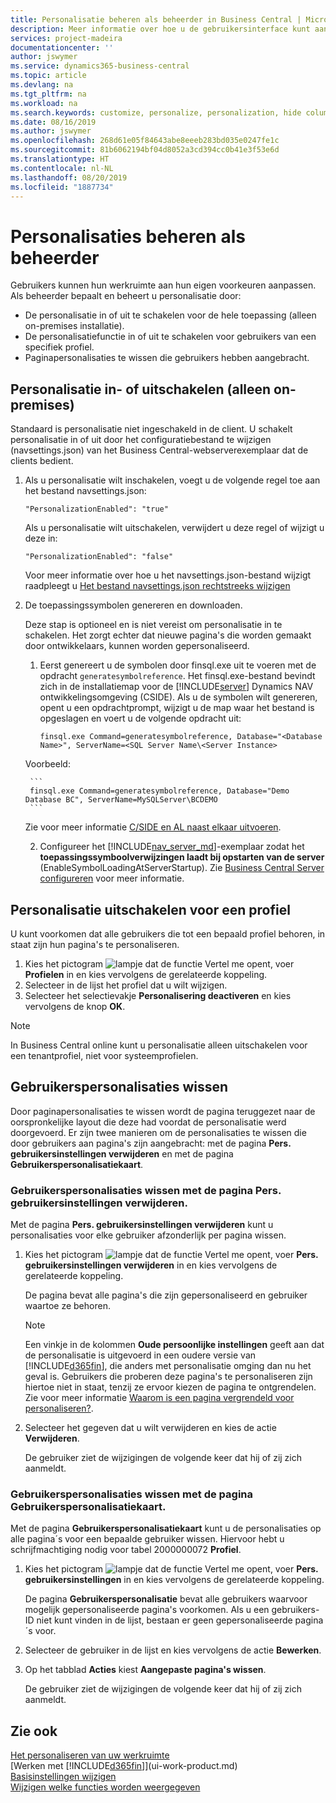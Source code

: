 ```yaml
---
title: Personalisatie beheren als beheerder in Business Central | Microsoft Docs
description: Meer informatie over hoe u de gebruikersinterface kunt aanpassen aan uw manier van werken.
services: project-madeira
documentationcenter: ''
author: jswymer
ms.service: dynamics365-business-central
ms.topic: article
ms.devlang: na
ms.tgt_pltfrm: na
ms.workload: na
ms.search.keywords: customize, personalize, personalization, hide columns, remove fields, move fields
ms.date: 08/16/2019
ms.author: jswymer
ms.openlocfilehash: 268d61e05f84643abe8eeeb283bd035e0247fe1c
ms.sourcegitcommit: 81b6062194bf04d8052a3cd394cc0b41e3f53e6d
ms.translationtype: HT
ms.contentlocale: nl-NL
ms.lasthandoff: 08/20/2019
ms.locfileid: "1887734"
---
```

# <a name="managing-personalization-as-an-administrator"></a>Personalisaties beheren als beheerder

 Gebruikers kunnen hun werkruimte aan hun eigen voorkeuren aanpassen. Als beheerder bepaalt en beheert u personalisatie door:

-   De personalisatie in of uit te schakelen voor de hele toepassing (alleen on-premises installatie).
-   De personalisatiefunctie in of uit te schakelen voor gebruikers van een specifiek profiel.
-   Paginapersonalisaties te wissen die gebruikers hebben aangebracht.

## <a name="EnablePersonalization"></a>Personalisatie in- of uitschakelen (alleen on-premises)

Standaard is personalisatie niet ingeschakeld in de client. U schakelt personalisatie in of uit door het configuratiebestand te wijzigen (navsettings.json) van het Business Central-webserverexemplaar dat de clients bedient.

1. Als u personalisatie wilt inschakelen, voegt u de volgende regel toe aan het bestand navsettings.json:

    ```
    "PersonalizationEnabled": "true"
    ```

    Als u personalisatie wilt uitschakelen, verwijdert u deze regel of wijzigt u deze in:

    ```
    "PersonalizationEnabled": "false"
    ```

    Voor meer informatie over hoe u het navsettings.json-bestand wijzigt raadpleegt u [Het bestand navsettings.json rechtstreeks wijzigen](https://docs.microsoft.com/en-us/dynamics365/business-central/dev-itpro/administration/configure-web-server?branch=master#Settings)

2. De toepassingssymbolen genereren en downloaden.

    Deze stap is optioneel en is niet vereist om personalisatie in te schakelen. Het zorgt echter dat nieuwe pagina's die worden gemaakt door ontwikkelaars, kunnen worden gepersonaliseerd.

    1. Eerst genereert u de symbolen door finsql.exe uit te voeren met de opdracht `generatesymbolreference`. Het finsql.exe-bestand bevindt zich in de installatiemap voor de [!INCLUDE[server](includes/server.md)] Dynamics NAV ontwikkelingsomgeving (CSIDE). Als u de symbolen wilt genereren, opent u een opdrachtprompt, wijzigt u de map waar het bestand is opgeslagen en voert u de volgende opdracht uit:

        ```
        finsql.exe Command=generatesymbolreference, Database="<Database Name>", ServerName=<SQL Server Name\<Server Instance>
        ```
    Voorbeeld:

        ```
        finsql.exe Command=generatesymbolreference, Database="Demo Database BC", ServerName=MySQLServer\BCDEMO
        ```

    Zie voor meer informatie [C/SIDE en AL naast elkaar uitvoeren](https://docs.microsoft.com/en-us/dynamics365/business-central/dev-itpro/developer/devenv-running-cside-and-al-side-by-side).

    2. Configureer het [!INCLUDE[nav_server_md](includes/nav_server_md.md)]-exemplaar zodat het **toepassingssymboolverwijzingen laadt bij opstarten van de server** (EnableSymbolLoadingAtServerStartup). Zie [Business Central Server configureren](https://docs.microsoft.com/en-us/dynamics365/business-central/dev-itpro/administration/configure-server-instance#development-settings) voor meer informatie.

## <a name="to-disable-personalization-for-a-profile"></a>Personalisatie uitschakelen voor een profiel

U kunt voorkomen dat alle gebruikers die tot een bepaald profiel behoren, in staat zijn hun pagina's te personaliseren.

1. Kies het pictogram ![lampje dat de functie Vertel me opent](media/ui-search/search_small.png "Vertel me wat u wilt doen"), voer **Profielen** in en kies vervolgens de gerelateerde koppeling.
2. Selecteer in de lijst het profiel dat u wilt wijzigen.
3. Selecteer het selectievakje **Personalisering deactiveren** en kies vervolgens de knop **OK**.

> [!NOTE]  
> In Business Central online kunt u personalisatie alleen uitschakelen voor een tenantprofiel, niet voor systeemprofielen. 

## <a name="to-clear-user-personalizations"></a>Gebruikerspersonalisaties wissen

Door paginapersonalisaties te wissen wordt de pagina teruggezet naar de oorspronkelijke layout die deze had voordat de personalisatie werd doorgevoerd. Er zijn twee manieren om de personalisaties te wissen die door gebruikers aan pagina's zijn aangebracht: met de pagina **Pers. gebruikersinstellingen verwijderen** en met de pagina **Gebruikerspersonalisatiekaart**.

### <a name="to-clear-user-personalizations-by-using-the-delete-user-personalization-page"></a>Gebruikerspersonalisaties wissen met de pagina Pers. gebruikersinstellingen verwijderen.

Met de pagina **Pers. gebruikersinstellingen verwijderen** kunt u personalisaties voor elke gebruiker afzonderlijk per pagina wissen.

1. Kies het pictogram ![lampje dat de functie Vertel me opent](media/ui-search/search_small.png "Vertel me wat u wilt doen"), voer **Pers. gebruikersinstellingen verwijderen** in en kies vervolgens de gerelateerde koppeling.

    De pagina bevat alle pagina's die zijn gepersonaliseerd en gebruiker waartoe ze behoren.

    >[!NOTE]
    > Een vinkje in de kolommen **Oude persoonlijke instellingen** geeft aan dat de personalisatie is uitgevoerd in een oudere versie van [!INCLUDE[d365fin](includes/d365fin_md.md)], die anders met personalisatie omging dan nu het geval is. Gebruikers die proberen deze pagina's te personaliseren zijn hiertoe niet in staat, tenzij ze ervoor kiezen de pagina te ontgrendelen. Zie voor meer informatie [Waarom is een pagina vergrendeld voor personaliseren?](ui-personalization-locked.md).

2. Selecteer het gegeven dat u wilt verwijderen en kies de actie **Verwijderen**.

    De gebruiker ziet de wijzigingen de volgende keer dat hij of zij zich aanmeldt.

### <a name="to-clear-user-personalizations-by-using-the-user-personalization-card-page"></a>Gebruikerspersonalisaties wissen met de pagina Gebruikerspersonalisatiekaart.

Met de pagina **Gebruikerspersonalisatiekaart** kunt u de personalisaties op alle pagina´s voor een bepaalde gebruiker wissen. Hiervoor hebt u schrijfmachtiging nodig voor tabel 2000000072 **Profiel**.

1. Kies het pictogram ![lampje dat de functie Vertel me opent](media/ui-search/search_small.png "Vertel me wat u wilt doen"), voer **Pers. gebruikersinstellingen** in en kies vervolgens de gerelateerde koppeling.

    De pagina **Gebruikerspersonalisatie** bevat alle gebruikers waarvoor mogelijk gepersonaliseerde pagina's voorkomen. Als u een gebruikers-ID niet kunt vinden in de lijst, bestaan er geen gepersonaliseerde pagina´s voor.

2. Selecteer de gebruiker in de lijst en kies vervolgens de actie **Bewerken**.

3. Op het tabblad **Acties** kiest **Aangepaste pagina's wissen**.

    De gebruiker ziet de wijzigingen de volgende keer dat hij of zij zich aanmeldt.

## <a name="see-also"></a>Zie ook
[Het personaliseren van uw werkruimte](ui-personalization-user.md)  
[Werken met [!INCLUDE[d365fin](includes/d365fin_md.md)]](ui-work-product.md)  
[Basisinstellingen wijzigen](ui-change-basic-settings.md)  
[Wijzigen welke functies worden weergegeven](ui-experiences.md)  
